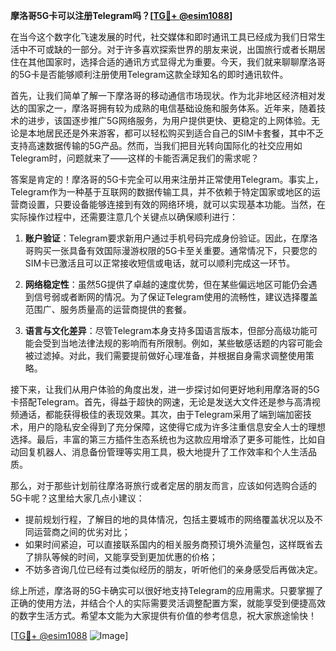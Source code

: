 **摩洛哥5G卡可以注册Telegram吗？[[TG💪+ @esim1088](https://t.me/s/esim1088)]**

在当今这个数字化飞速发展的时代，社交媒体和即时通讯工具已经成为我们日常生活中不可或缺的一部分。对于许多喜欢探索世界的朋友来说，出国旅行或者长期居住在其他国家时，选择合适的通讯方式显得尤为重要。今天，我们就来聊聊摩洛哥的5G卡是否能够顺利注册使用Telegram这款全球知名的即时通讯软件。

首先，让我们简单了解一下摩洛哥的移动通信市场现状。作为北非地区经济相对发达的国家之一，摩洛哥拥有较为成熟的电信基础设施和服务体系。近年来，随着技术的进步，该国逐步推广5G网络服务，为用户提供更快、更稳定的上网体验。无论是本地居民还是外来游客，都可以轻松购买到适合自己的SIM卡套餐，其中不乏支持高速数据传输的5G产品。然而，当我们把目光转向国际化的社交应用如Telegram时，问题就来了——这样的卡能否满足我们的需求呢？

答案是肯定的！摩洛哥的5G卡完全可以用来注册并正常使用Telegram。事实上，Telegram作为一种基于互联网的数据传输工具，并不依赖于特定国家或地区的运营商设置，只要设备能够连接到有效的网络环境，就可以实现基本功能。当然，在实际操作过程中，还需要注意几个关键点以确保顺利进行：

1. **账户验证**：Telegram要求新用户通过手机号码完成身份验证。因此，在摩洛哥购买一张具备有效国际漫游权限的5G卡至关重要。通常情况下，只要您的SIM卡已激活且可以正常接收短信或电话，就可以顺利完成这一环节。
   
2. **网络稳定性**：虽然5G提供了卓越的速度优势，但在某些偏远地区可能仍会遇到信号弱或者断网的情况。为了保证Telegram使用的流畅性，建议选择覆盖范围广、服务质量高的运营商提供的套餐。

3. **语言与文化差异**：尽管Telegram本身支持多国语言版本，但部分高级功能可能会受到当地法律法规的影响而有所限制。例如，某些敏感话题的内容可能会被过滤掉。对此，我们需要提前做好心理准备，并根据自身需求调整使用策略。

接下来，让我们从用户体验的角度出发，进一步探讨如何更好地利用摩洛哥的5G卡搭配Telegram。首先，得益于超快的网速，无论是发送大文件还是参与高清视频通话，都能获得极佳的表现效果。其次，由于Telegram采用了端到端加密技术，用户的隐私安全得到了充分保障，这使得它成为许多注重信息安全人士的理想选择。最后，丰富的第三方插件生态系统也为这款应用增添了更多可能性，比如自动回复机器人、消息备份管理等实用工具，极大地提升了工作效率和个人生活品质。

那么，对于那些计划前往摩洛哥旅行或者定居的朋友而言，应该如何选购合适的5G卡呢？这里给大家几点小建议：
- 提前规划行程，了解目的地的具体情况，包括主要城市的网络覆盖状况以及不同运营商之间的优劣对比；
- 如果时间紧迫，可以直接联系国内的相关服务商预订境外流量包，这样既省去了排队等候的时间，又能享受到更加优惠的价格；
- 不妨多咨询几位已经有过类似经历的朋友，听听他们的亲身感受后再做决定。

综上所述，摩洛哥的5G卡确实可以很好地支持Telegram的应用需求。只要掌握了正确的使用方法，并结合个人的实际需要灵活调整配置方案，就能享受到便捷高效的数字生活方式。希望本文能为大家提供有价值的参考信息，祝大家旅途愉快！

[[TG💪+ @esim1088](https://t.me/s/esim1088) ![Image](https://i.postimg.cc/4NQfJmqS/Snipaste-2025-05-13-00-14-12.png)]